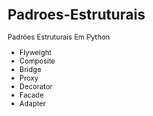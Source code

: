 # Padroes-Estruturais
Padrões Estruturais Em Python

  * Flyweight
  * Composite
  * Bridge
  * Proxy
  * Decorator
  * Facade
  * Adapter
